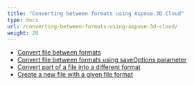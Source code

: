 ```yaml
---
title: "Converting between formats using Aspose.3D Cloud"
type: docs
url: /converting-between-formats-using-aspose-3d-cloud/
weight: 20
---
```


- [Convert file between formats](/convert-file-between-formats/)
- [Convert file between formats using saveOptions parameter](/convert-file-between-formats-using-saveoptions-parameter/)
- [Convert part of a file into a different format](/convert-part-of-a-file-into-a-different-format/)
- [Create a new file with a given file format](/create-a-new-file-with-a-given-file-format/)
